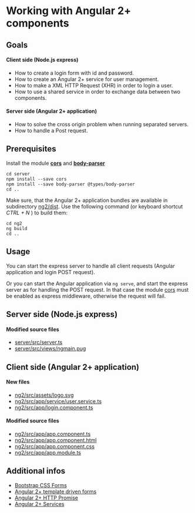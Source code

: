 # Working with Angular 2+ components

## Goals

#### Client side (Node.js express)

* How to create a login form with id and password.
* How to create an Angular 2+ service for user management.
* How to make a XML HTTP Request (XHR) in order to login a user.
* How to use a shared service in order to exchange data between two components.

#### Server side (Angular 2+ application)

* How to solve the cross origin problem when running separated servers.
* How to handle a Post request.


## Prerequisites

Install the module **[cors][npm-cors]** and **[body-parser][npm-body-parser]**

```
cd server
npm install --save cors
npm install --save body-parser @types/body-parser
cd ..
```
Make sure, that the Angular 2+ application bundles are available in subdirectory [ng2/dist](ng2/dist). Use the following command (or keyboard shortcut *CTRL + N* ) to build them:

```
cd ng2
ng build
cd ..
```

## Usage

You can start the express server to handle all client requests (Angular application and login POST request).

Or you can start the Angular application via `ng serve`, and start the express server as for handling the POST request. In that case the module [cors][npm-cors] must be enabled as express middleware, otherwise the request will fail.

## Server side (Node.js express)

#### Modified source files

* [server/src/server.ts](server/src/server.ts)
* [server/src/views/ngmain.pug](server/src/views/ngmain.pug)

## Client side (Angular 2+ application)

#### New files

* [ng2/src/assets/logo.svg](ng2/src/assets/logo.svg)
* [ng2/src/app/service/user.service.ts](ng2/src/app/service/user.service.ts)
* [ng2/src/app/login.component.ts](ng2/src/app/login.component.ts)

#### Modified source files

* [ng2/src/app/app.component.ts](ng2/src/app/app.component.ts)
* [ng2/src/app/app.component.html](ng2/src/app/app.component.html)
* [ng2/src/app/app.component.css](ng2/src/app/app.component.css)
* [ng2/src/app/app.module.ts](ng2/src/app/app.module.ts)


## Additional infos

* [ Bootstrap CSS Forms][bootstrap-css-forms]
* [Angular 2+ template driven forms][ng2-template-driven-forms]
* [Angular 2+ HTTP Promise][ng2-http-promise]
* [Angular 2+ Services][ng2-services]

[npm-cors]: https://www.npmjs.com/package/cors
[npm-body-parser]: https://www.npmjs.com/package/body-parser
[bootstrap-css-forms]: http://getbootstrap.com/css/#forms
[ng2-template-driven-forms]: https://angular.io/guide/form-validation#simple-template-driven-forms
[ng2-http-promise]: https://angular.io/tutorial/toh-pt6#http-promise
[ng2-services]: https://angular.io/guide/architecture#services
